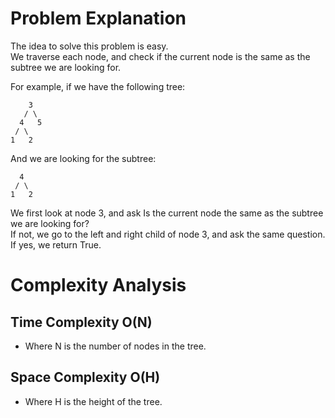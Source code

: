 # Problem Explanation

The idea to solve this problem is easy.<br>
We traverse each node, and check if the current node is the same as the subtree we are looking for.<br>

For example, if we have the following tree:<br>
```
    3
   / \
  4   5
 / \
1   2
```

And we are looking for the subtree:<br>
```
  4
 / \
1   2
```

We first look at node 3, and ask Is the current node the same as the subtree we are looking for?<br>
If not, we go to the left and right child of node 3, and ask the same question.<br>
If yes, we return True.<br>

# Complexity Analysis
## Time Complexity O(N)
- Where N is the number of nodes in the tree.<br>

## Space Complexity O(H)
- Where H is the height of the tree.<br>